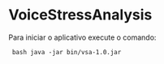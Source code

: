 VoiceStressAnalysis
===================
Para iniciar o aplicativo execute o comando:
```
 bash java -jar bin/vsa-1.0.jar
```